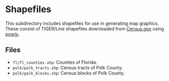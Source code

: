 # Shapefiles

This subdirectory includes shapefiles for use in generating map graphics. These consist of TIGER/Line shapefiles downloaded from [Census.gov](https://www.census.gov/geographies/mapping-files/time-series/geo/tiger-line-file.html) using [pygris](https://pypi.org/project/pygris/).

## Files

* `fl/fl_counties.shp`: Counties of Florida.
* `polk/polk_tracts.shp`: Census tracts of Polk County.
* `polk/polk_blocks.shp`: Census blocks of Polk County.
